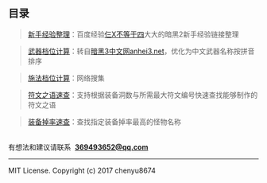 目录
---
<blockquote><a href="NoobExperience.html" target="_blank">新手经验整理</a>：百度经验<a href="https://jingyan.baidu.com/user/npublic?uid=47935502c40e33f2179cfb87" target="_blank">仨X不等于四</a>大大的暗黑2新手经验链接整理</blockquote>
<blockquote><a href="WeaponSpeed.html" target="_blank">武器档位计算</a>：转自<a href="http://bbs.anhei2.com/diablo/wuqi_speed.html" target="_blank">暗黑3中文网anhei3.net</a>，优化为中文武器名称按拼音排序</blockquote>
<blockquote><a href="CastSpeed.jpg" target="_blank">施法档位计算</a>：网络搜集</blockquote>
<blockquote><a href="RuneWords.html" target="_blank">符文之语速查</a>：支持根据装备洞数与所需最大符文编号快速查找能够制作的符文之语</blockquote>
<blockquote><a href="EquipDrop.html" target="_blank">装备掉率速查</a>：查找指定装备掉率最高的怪物名称</blockquote>

<br>有想法和建议请联系  **369493652@qq.com**

---
MIT License.
Copyright (c) 2017 chenyu8674
